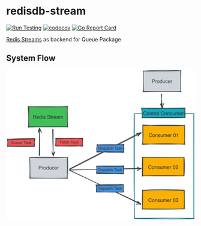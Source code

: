 # redisdb-stream

[![Run Testing](https://github.com/golang-queue/redisdb-stream/actions/workflows/go.yml/badge.svg)](https://github.com/golang-queue/redisdb-stream/actions/workflows/go.yml)
[![codecov](https://codecov.io/gh/golang-queue/redisdb-stream/branch/main/graph/badge.svg?token=FFZN8E2ZZB)](https://codecov.io/gh/golang-queue/redisdb-stream)
[![Go Report Card](https://goreportcard.com/badge/github.com/golang-queue/redisdb-stream)](https://goreportcard.com/report/github.com/golang-queue/redisdb-stream)

[Redis Streams](https://redis.io/docs/data-types/streams-tutorial/) as backend for Queue Package

## System Flow

![flow](./images/redis-stream.png)
